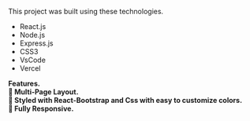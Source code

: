 This project was built using these technologies.
* React.js
* Node.js
* Express.js
* CSS3
* VsCode
* Vercel

<b>Features.<b><br>
📖 Multi-Page Layout.<br>
🎨 Styled with React-Bootstrap and Css with easy to customize colors.<br>
📱 Fully Responsive.<br>
